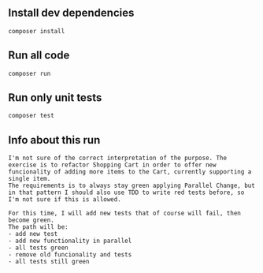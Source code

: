 ## Install dev dependencies
    composer install
    
## Run all code
    composer run
    
## Run only unit tests
    composer test

## Info about this run
    I'm not sure of the correct interpretation of the purpose. The exercise is to refactor Shopping Cart in order to offer new funcionality of adding more items to the Cart, currently supporting a single item.
    The requirements is to always stay green applying Parallel Change, but in that pattern I should also use TDD to write red tests before, so I'm not sure if this is allowed.

    For this time, I will add new tests that of course will fail, then become green. 
    The path will be:
    - add new test
    - add new functionality in parallel
    - all tests green
    - remove old funcionality and tests
    - all tests still green
